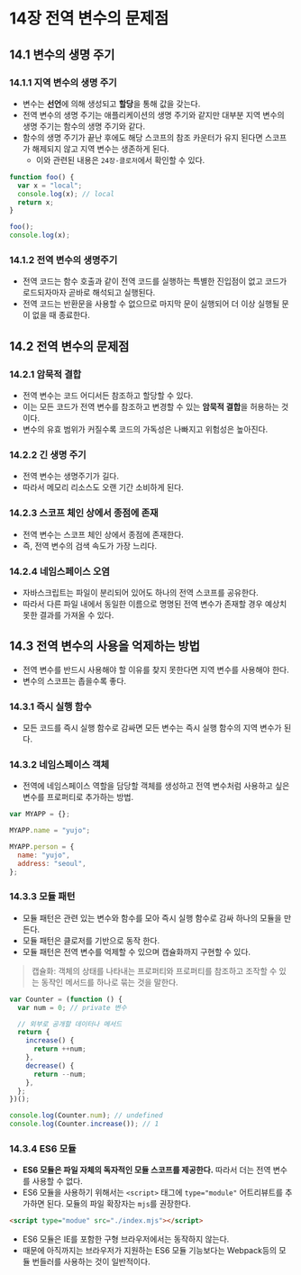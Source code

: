 # 14장 전역 변수의 문제점

## 14.1 변수의 생명 주기

### 14.1.1 지역 변수의 생명 주기

- 변수는 **선언**에 의해 생성되고 **할당**을 통해 값을 갖는다.
- 전역 변수의 생명 주기는 애플리케이션의 생명 주기와 같지만 대부분 지역 변수의 생명 주기는 함수의 생명 주기와 같다.
- 함수의 생명 주기가 끝난 후에도 해당 스코프의 참조 카운터가 유지 된다면 스코프가 해제되지 않고 지역 변수는 생존하게 된다.
   - 이와 관련된 내용은 `24장-클로저`에서 확인할 수 있다.

```javascript
function foo() {
  var x = "local";
  console.log(x); // local
  return x;
}

foo();
console.log(x);
```

### 14.1.2 전역 변수의 생명주기

- 전역 코드는 함수 호출과 같이 전역 코드를 실행하는 특별한 진입점이 없고 코드가 로드되자마자 곧바로 해석되고 실행된다.
- 전역 코드는 반환문을 사용할 수 없으므로 마지막 문이 실행되어 더 이상 실행될 문이 없을 때 종료한다.

## 14.2 전역 변수의 문제점

### 14.2.1 암묵적 결합

- 전역 변수는 코드 어디서든 참조하고 할당할 수 있다.
- 이는 모든 코드가 전역 변수를 참조하고 변경할 수 있는 **암묵적 결합**을 허용하는 것이다.
- 변수의 유효 범위가 커질수록 코드의 가독성은 나빠지고 위험성은 높아진다.

### 14.2.2 긴 생명 주기

- 전역 변수는 생명주기가 길다.
- 따라서 메모리 리소스도 오랜 기간 소비하게 된다.

### 14.2.3 스코프 체인 상에서 종점에 존재

- 전역 변수는 스코프 체인 상에서 종점에 존재한다.
- 즉, 전역 변수의 검색 속도가 가장 느리다.

### 14.2.4 네임스페이스 오염

- 자바스크립트는 파일이 분리되어 있어도 하나의 전역 스코프를 공유한다.
- 따라서 다른 파일 내에서 동일한 이름으로 명명된 전역 변수가 존재할 경우 예상치 못한 결과를 가져올 수 있다.

## 14.3 전역 변수의 사용을 억제하는 방법

- 전역 변수를 반드시 사용해야 할 이유를 찾지 못한다면 지역 변수를 사용해야 한다.
- 변수의 스코프는 좁을수록 좋다.

### 14.3.1 즉시 실행 함수

- 모든 코드를 즉시 실행 함수로 감싸면 모든 변수는 즉시 실행 함수의 지역 변수가 된다.

### 14.3.2 네임스페이스 객체

- 전역에 네임스페이스 역할을 담당할 객체를 생성하고 전역 변수처럼 사용하고 싶은 변수를 프로퍼티로 추가하는 방법.

```js
var MYAPP = {};

MYAPP.name = "yujo";

MYAPP.person = {
  name: "yujo",
  address: "seoul",
};
```

### 14.3.3 모듈 패턴

- 모듈 패턴은 관련 있는 변수와 함수를 모아 즉시 실행 함수로 감싸 하나의 모듈을 만든다.
- 모듈 패턴은 클로저를 기반으로 동작 한다.
- 모듈 패턴은 전역 변수를 억제할 수 있으며 캡슐화까지 구현할 수 있다.

> 캡슐화: 객체의 상태를 나타내는 프로퍼티와 프로퍼티를 참조하고 조작할 수 있는 동작인 메서드를 하나로 묶는 것을 말한다.

```js
var Counter = (function () {
  var num = 0; // private 변수

  // 외부로 공개할 데이터나 메서드
  return {
    increase() {
      return ++num;
    },
    decrease() {
      return --num;
    },
  };
})();

console.log(Counter.num); // undefined
console.log(Counter.increase()); // 1
```

### 14.3.4 ES6 모듈

- **ES6 모듈은 파일 자체의 독자적인 모듈 스코프를 제공한다.** 따라서 더는 전역 변수를 사용할 수 없다.
- ES6 모듈을 사용하기 위해서는 `<script>` 태그에 `type="module"` 어트리뷰트를 추가하면 된다. 모듈의 파일 확장자는 `mjs`를 권장한다.

```html
<script type="modue" src="./index.mjs"></script>
```

- ES6 모듈은 IE를 포함한 구형 브라우저에서는 동작하지 않는다.
- 때문에 아직까지는 브라우저가 지원하는 ES6 모듈 기능보다는 Webpack등의 모듈 번들러를 사용하는 것이 일반적이다.
